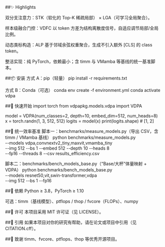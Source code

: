 ##✨ Highlights


双分支注意力：STK（软化的 Top-K 稀疏局部） × LGA（可学习全局聚合）。


样本级融合门控：VDFC 以 token 方差为结构离散度信号，自适应调节局部/全局比例。


动态类标构造：ALP 基于邻域余弦权重聚合，生成不引入额外 [CLS] 的 class token。


整洁实现：纯 PyTorch，依赖最小；含 timm 与 VMamba 等基线的统一基准脚本。



##📦 安装
方式 A：pip（轻量）
pip install -r requirements.txt

方式 B：Conda（可选）
conda env create -f environment.yml
conda activate vdpa


##🚀 快速开始
import torch
from vdpapkg.models.vdpa import VDPA

model = VDPA(num_classes=2, depth=10, embed_dim=512, num_heads=8)
x = torch.randn(1, 3, 512, 512)
logits = model(x)
print(logits.shape)  # [1, 2]


##🧪 统一效率基准
脚本一：benchmarks/measure_models.py（导出 CSV，含 timm / VMamba 基线）
python benchmarks/measure_models.py \
  --models vdpa,convnextv2_tiny,maxvit,vmamba_tiny \
  --img 512 --bs 1 --embed 512 --depth 10 --heads 8 \
  --fp16 --threads 8 --csv results_efficiency.csv

脚本二：benchmarks/bench_models_base.py（“Base/大杯”体量映射 + VDPA）
python benchmarks/bench_models_base.py \
  --models resnet50,vit,swin-transformer,vdpa \
  --img 512 --bs 1 --fp16


##🔧 依赖
Python ≥ 3.8，PyTorch ≥ 1.10


可选：timm（基线模型）、ptflops / thop / fvcore（FLOPs）、numpy

##📄 许可
本项目采用 MIT 许可证（见 LICENSE）。

##🔗 引用
如果本项目对你的研究有帮助，请在论文或项目中引用（见 CITATION.cff）。

##🙏 致谢
timm、fvcore、ptflops、thop 等优秀开源项目。
